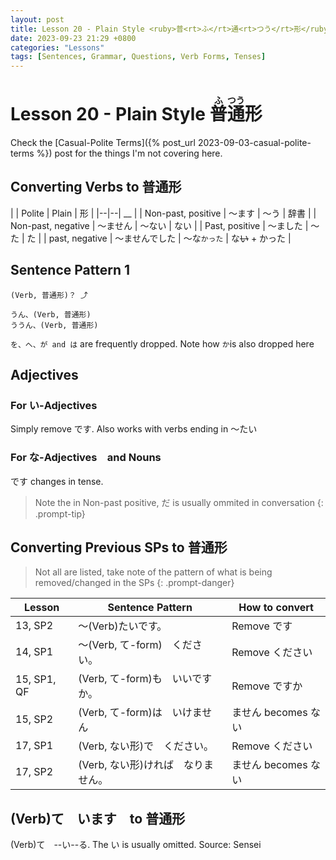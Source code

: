 ```yaml
---
layout: post
title: Lesson 20 - Plain Style <ruby>普<rt>ふ</rt>通<rt>つう</rt>形</ruby>
date: 2023-09-23 21:29 +0800
categories: "Lessons"
tags: [Sentences, Grammar, Questions, Verb Forms, Tenses]
---
```


# Lesson 20 - Plain Style <ruby>普<rt>ふ</rt>通<rt>つう</rt>形</ruby>
Check the [Casual-Polite Terms]({% post_url 2023-09-03-casual-polite-terms %}) post for the things I'm not covering here.

## Converting Verbs to 普通形

| | Polite | Plain | 形 |
|--|--| __ |
| Non-past, positive | 〜ます | 〜う | 辞書 |
| Non-past, negative | 〜ません | 〜ない | ない |
| Past, positive | 〜ました | 〜た | た |
| past, negative | 〜ませんでした | 〜な`かった` | な~~い~~ + かった |


## Sentence Pattern 1
```
(Verb, 普通形)？ ⤴

うん、(Verb, 普通形)
ううん、(Verb, 普通形)
```

`を、へ、が and は` are frequently dropped. Note how `か`is also dropped here

## Adjectives

### For い-Adjectives
Simply remove です. Also works with verbs ending in 〜たい

### For な-Adjectives　and Nouns
です changes in tense. 

> Note the in Non-past positive, だ is usually ommited in conversation
{: .prompt-tip}

## Converting Previous SPs to 普通形
> Not all are listed, take note of the pattern of what is being removed/changed in the SPs
{: .prompt-danger}

| Lesson | Sentence Pattern | How to convert |
| -- | -- | -- |
| 13, SP2 | 〜(Verb)たいです。 | Remove です |
| 14, SP1 | 〜(Verb, て-form)　ください。 | Remove ください |
| 15, SP1, QF | (Verb, て-form)も　いいですか。 | Remove ですか |
| 15, SP2 | (Verb, て-form)は　いけません | ません becomes ない |
| 17, SP1 | (Verb, ない形)で　ください。 | Remove ください |
| 17, SP2 | (Verb, ない形)ければ　なりません。 | ません becomes ない |

## (Verb)て　います　to 普通形
(Verb)て　--い--る. The い is usually omitted. Source: Sensei